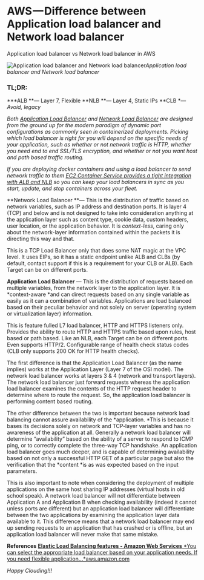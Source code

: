
# AWS — Difference between Application load balancer and Network load balancer

Application load balancer vs Network load balancer in AWS

![Application load balancer and Network load balancer](https://cdn-images-1.medium.com/max/2000/1*S1_KaLSMqVkE-WNsBwe9pA.jpeg)*Application load balancer and Network load balancer*

### TL;DR:

***ALB **— Layer 7, Flexible
**NLB **— Layer 4, Static IPs
**CLB **— Avoid, legacy*

*Both [Application Load Balancer](http://docs.aws.amazon.com/elasticloadbalancing/latest/application/introduction.html) and [Network Load Balancer](http://docs.aws.amazon.com/elasticloadbalancing/latest/network/introduction.html) are designed from the ground up for the modern paradigm of dynamic port configurations as commonly seen in containerized deployments. Picking which load balancer is right for you will depend on the specific needs of your application, such as whether or not network traffic is HTTP, whether you need end to end SSL/TLS encryption, and whether or not you want host and path based traffic routing.*

*If you are deploying docker containers and using a load balancer to send network traffic to them [EC2 Container Service provides a tight integration with ALB and NLB](http://docs.aws.amazon.com/AmazonECS/latest/developerguide/service-load-balancing.html) so you can keep your load balancers in sync as you start, update, and stop containers across your fleet.*

**Network Load Balancer **— This is the distribution of traffic based on network variables, such as IP address and destination ports. It is layer 4 (TCP) and below and is not designed to take into consideration anything at the application layer such as content type, cookie data, custom headers, user location, or the application behavior. It is *context-less*, caring only about the network-layer information contained within the packets it is directing this way and that.

This is a TCP Load Balancer only that does some NAT magic at the VPC level. It uses EIPs, so it has a static endpoint unlike ALB and CLBs (by default, contact support if this is a requirement for your CLB or ALB). Each Target can be on different ports.

**Application Load Balancer** — This is the distribution of requests based on multiple variables, from the network layer to the application layer. It is *context-aware *and can direct requests based on any single variable as easily as it can a combination of variables. Applications are load balanced based on their peculiar behavior and not solely on server (operating system or virtualization layer) information.

This is feature fulled L7 load balancer, HTTP and HTTPS listeners only. Provides the ability to route HTTP and HTTPS traffic based upon rules, host based or path based. Like an NLB, each Target can be on different ports. Even supports HTTP/2. Configurable range of health check status codes (CLB only supports 200 OK for HTTP health checks).

The first difference is that the Application Load Balancer (as the name implies) works at the Application Layer (Layer 7 of the OSI model). The network load balancer works at layers 3 & 4 (network and transport layers). The network load balancer just forward requests whereas the application load balancer examines the contents of the HTTP request header to determine where to route the request. So, the application load balancer is performing content based routing.

The other difference between the two is important because network load balancing cannot assure availability of the *application. *This is because it bases its decisions solely on network and TCP-layer variables and has no awareness of the application at all. Generally a network load balancer will determine “availability” based on the ability of a server to respond to ICMP ping, or to correctly complete the three-way TCP handshake. An application load balancer goes much deeper, and is capable of determining availability based on not only a successful HTTP GET of a particular page but also the verification that the *content *is as was expected based on the input parameters.

This is also important to note when considering the deployment of multiple applications on the same host sharing IP addresses (virtual hosts in old school speak). A network load balancer will not differentiate between Application A and Application B when checking availability (indeed it cannot unless ports are different) but an application load balancer will differentiate between the two applications by examining the application layer data available to it. This difference means that a network load balancer may end up sending requests to an application that has crashed or is offline, but an application load balancer will never make that same mistake.

**References**
[**Elastic Load Balancing features - Amazon Web Services**
*You can select the appropriate load balancer based on your application needs. If you need flexible application…*aws.amazon.com](https://aws.amazon.com/elasticloadbalancing/features/)

*Happy Clouding!!!*
